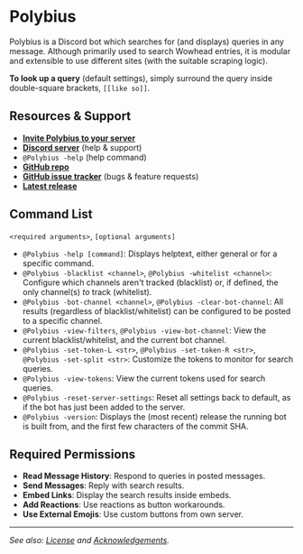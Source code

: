 # Polybius

Polybius is a Discord bot which searches for (and displays) queries
in any message. Although primarily used to search Wowhead entries, it
is modular and extensible to use different sites (with the suitable
scraping logic).

**To look up a query** (default settings), simply surround the query
inside double-square brackets, `[[like so]]`.

## Resources & Support

* **[Invite Polybius to your server][1]**
* **[Discord server][2]** (help & support)
* `@Polybius -help` (help command)
* **[GitHub repo][3]**
* **[GitHub issue tracker][4]** (bugs & feature requests)
* **[Latest release][5]**

## Command List

`<required arguments>`, `[optional arguments]`

* `@Polybius -help [command]`:
  Displays helptext, either general or for a specific command.
* `@Polybius -blacklist <channel>`, `@Polybius -whitelist <channel>`:
  Configure which channels aren't tracked (blacklist) or, if defined,
  the only channel(s) *to* track (whitelist).
* `@Polybius -bot-channel <channel>`, `@Polybius -clear-bot-channel`:
  All results (regardless of blacklist/whitelist) can be configured
  to be posted to a specific channel.
* `@Polybius -view-filters`, `@Polybius -view-bot-channel`:
  View the current blacklist/whitelist, and the current bot channel.
* `@Polybius -set-token-L <str>`, `@Polybius -set-token-R <str>`,
  `@Polybius -set-split <str>`:
  Customize the tokens to monitor for search queries.
* `@Polybius -view-tokens`:
  View the current tokens used for search queries.
* `@Polybius -reset-server-settings`:
  Reset all settings back to default, as if the bot has just been
  added to the server.
* `@Polybius -version`:
  Displays the (most recent) release the running bot is built from,
  and the first few characters of the commit SHA.

## Required Permissions

+ **Read Message History**: Respond to queries in posted messages.
+ **Send Messages**: Reply with search results.
+ **Embed Links**: Display the search results inside embeds.
+ **Add Reactions**: Use reactions as button workarounds.
+ **Use External Emojis**: Use custom buttons from own server.

---

*See also: [License][6] and [Acknowledgements][7].*

[1]: https://discord.com/oauth2/authorize?client_id=483340619432067098&scope=bot&permissions=346176
[2]: https://discord.gg/t3Sza8vu5E
[3]: https://github.com/ErythroGuild/polybius
[4]: https://github.com/ErythroGuild/polybius/issues
[5]: https://github.com/ErythroGuild/polybius/releases/latest
[6]: https://github.com/ErythroGuild/polybius/blob/master/License.md
[7]: https://github.com/ErythroGuild/polybius/blob/master/Acknowledgements.md
